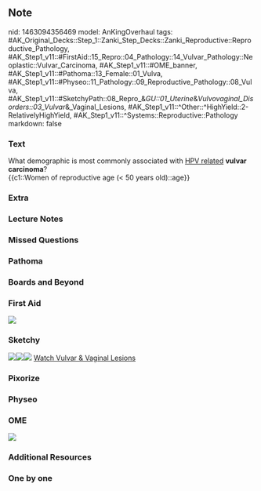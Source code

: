 ## Note
nid: 1463094356469
model: AnKingOverhaul
tags: #AK_Original_Decks::Step_1::Zanki_Step_Decks::Zanki_Reproductive::Reproductive_Pathology, #AK_Step1_v11::#FirstAid::15_Repro::04_Pathology::14_Vulvar_Pathology::Neoplastic::Vulvar_Carcinoma, #AK_Step1_v11::#OME_banner, #AK_Step1_v11::#Pathoma::13_Female::01_Vulva, #AK_Step1_v11::#Physeo::11_Pathology::09_Reproductive_Pathology::08_Vulva, #AK_Step1_v11::#SketchyPath::08_Repro_&_GU::01_Uterine_&_Vulvovaginal_Disorders::03_Vulvar_&_Vaginal_Lesions, #AK_Step1_v11::^Other::^HighYield::2-RelativelyHighYield, #AK_Step1_v11::^Systems::Reproductive::Pathology
markdown: false

### Text
<div>
  What demographic is most commonly associated with <u>HPV
  related</u> <b>vulvar carcinoma</b>?
</div>
<div>
  {{c1::Women of reproductive age (< 50 years old)::age}}
</div>

### Extra


### Lecture Notes


### Missed Questions


### Pathoma


### Boards and Beyond


### First Aid
<img src="tmpquDcJM.png">

### Sketchy
<img src="VIN%201-3.jpg"><img src=
"VIN%20HPV%2016,%2018.jpg"><img src=
"Zoverall%20picture-05514224744543d88995d8773d5bb7fd1d7f299d_1566160514431.JPG">
<a href=
"https://dashboard.sketchy.com/study/medical/courses/medical-pathophysiology/units/medical-pathophysiology-reproductive-gu/videos/medical-pathophysiology-reproductive-and-gu-uterine-and-vulvovaginal-disorders-vulvar-and-vaginal-lesions?utm_source=anki&utm_medium=partnership&utm_campaign=february_update&utm_content=medical">
Watch Vulvar & Vaginal Lesions</a>

### Pixorize


### Physeo


### OME
<div class="ome-widget">
  <a href="https://onlinemeded.org?ref=anki"><img src=
  "_OME_AnkiFlashcards_General_7.png"></a>
</div>

### Additional Resources


### One by one

